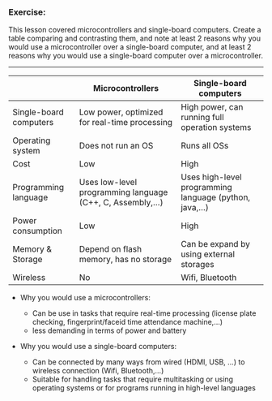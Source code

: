 ### Exercise: 
This lesson covered microcontrollers and single-board computers. Create a table comparing and contrasting them, and note at least 2 reasons why you would use a microcontroller over a single-board computer, and at least 2 reasons why you would use a single-board computer over a microcontroller.

----------------------------------

|        | Microcontrollers | Single-board computers |
|--------|------------------|------------------------|
| Single-board computers | Low power, optimized for real-time processing | High power, can running full operation systems |
|Operating system|Does not run an OS|Runs all OSs|
|Cost|Low|High|
|Programming language|Uses low-level programming language (C++, C, Assembly,…)|Uses high-level programming language (python, java,…)|
|Power consumption|Low|High|
|Memory & Storage|Depend on flash memory, has no storage|Can be expand by using external storages|
|Wireless|No|Wifi, Bluetooth|

- Why you would use a microcontrollers:
  + Can be use in tasks that require real-time processing (license plate checking, fingerprint/faceid time attendance machine,…)
  +	less demanding in terms of power and battery

- Why you would use a single-board computers:
  + Can be connected by many ways from wired (HDMI, USB, …) to wireless connection (Wifi, Bluetooth,…)
  +	Suitable for handling tasks that require multitasking or using operating systems or for programs running in high-level languages
